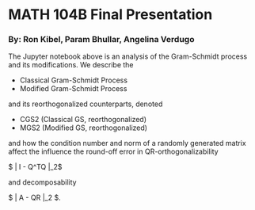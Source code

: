 # MATH 104B Final Presentation
### By: Ron Kibel, Param Bhullar, Angelina Verdugo

The Jupyter notebook above is an analysis of the Gram-Schmidt process and its modifications. We describe the

* Classical Gram-Schmidt Process
* Modified Gram-Schmidt Process

and its reorthogonalized counterparts, denoted

* CGS2 (Classical GS, reorthogonalized)
* MGS2 (Modified GS, reorthogonalized)

and how the condition number and norm of a randomly generated matrix affect the influence the round-off error in QR-orthogonalizability 

$ \| I - Q^TQ \|_2$

and decomposability

$ \| A - QR \|_2 $.

